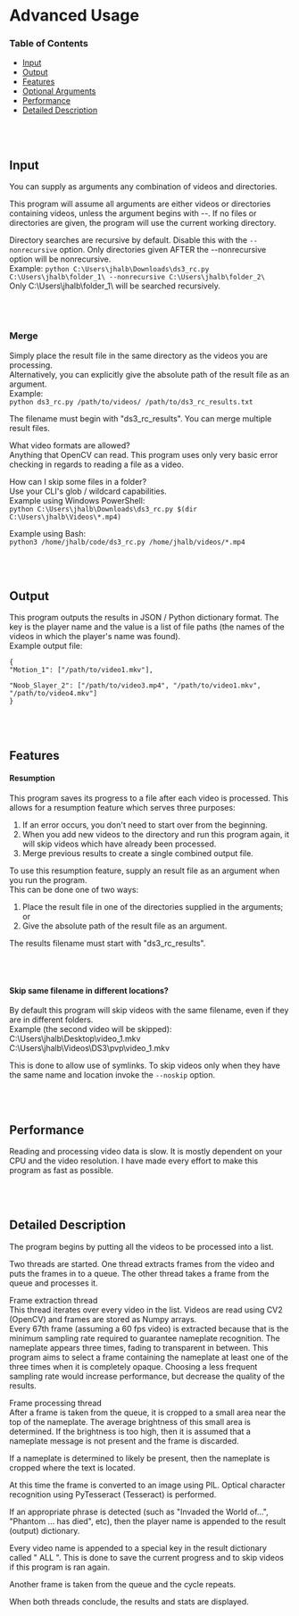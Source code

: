 # Advanced Usage

### Table of Contents
* [Input](#Input)
* [Output](#Output)
* [Features](#Features)
* [Optional Arguments](#Optional-Arguments)
* [Performance](#Performance)
* [Detailed Description](#Detailed-Description)


<br/><br/>
## Input
You can supply as arguments any combination of videos and directories.

This program will assume all arguments are either videos or directories containing videos, unless the argument begins with --.
If no files or directories are given, the program will use the current working directory.

Directory searches are recursive by default. Disable this with the `--nonrecursive` option.
Only directories given AFTER the --nonrecursive option will be nonrecursive.\
Example:
`python C:\Users\jhalb\Downloads\ds3_rc.py C:\Users\jhalb\folder_1\ --nonrecursive C:\Users\jhalb\folder_2\`\
Only C:\Users\jhalb\folder_1\ will be searched recursively.


<br/><br/>
### Merge
Simply place the result file in the same directory as the videos you are processing.\
Alternatively, you can explicitly give the absolute path of the result file as an argument.\
Example:\
`python ds3_rc.py /path/to/videos/ /path/to/ds3_rc_results.txt`

The filename must begin with "ds3_rc_results".
You can merge multiple result files.



What video formats are allowed?\
Anything that OpenCV can read. This program uses only very basic error checking in regards to reading a file as a video.


How can I skip some files in a folder?\
Use your CLI's glob / wildcard capabilities.\
Example using Windows PowerShell:\
`python C:\Users\jhalb\Downloads\ds3_rc.py $(dir C:\Users\jhalb\Videos\*.mp4)`

Example using Bash:\
`python3 /home/jhalb/code/ds3_rc.py /home/jhalb/videos/*.mp4`


<br/><br/>
## Output
This program outputs the results in JSON / Python dictionary format. The key is the player name and the value is a list of file paths (the names of the videos in which the player's name was found).\
Example output file:
```
{
"Motion_1": ["/path/to/video1.mkv"],

"Noob_Slayer_2": ["/path/to/video3.mp4", "/path/to/video1.mkv", "/path/to/video4.mkv"]
}
```


<br/><br/>
## Features

#### Resumption
This program saves its progress to a file after each video is processed. This allows for a resumption feature which serves three purposes:
1. If an error occurs, you don't need to start over from the beginning.
2. When you add new videos to the directory and run this program again, it will skip videos which have already been processed.
3. Merge previous results to create a single combined output file.

To use this resumption feature, supply an result file as an argument when you run the program.\
This can be done one of two ways:
1. Place the result file in one of the directories supplied in the arguments; or
2. Give the absolute path of the result file as an argument.

The results filename must start with "ds3_rc_results".


<br/><br/>
#### Skip same filename in different locations?
By default this program will skip videos with the same filename, even if they are in different folders.\
Example (the second video will be skipped):\
C:\Users\jhalb\Desktop\video_1.mkv\
C:\Users\jhalb\Videos\DS3\pvp\video_1.mkv	

This is done to allow use of symlinks.
To skip videos only when they have the same name and location invoke the `--noskip` option.


<br/><br/>
## Performance
Reading and processing video data is slow. It is mostly dependent on your CPU and the video resolution.
I have made every effort to make this program as fast as possible.


<br/><br/>
## Detailed Description

The program begins by putting all the videos to be processed into a list.

Two threads are started. One thread extracts frames from the video and puts the frames in to a queue. The other thread takes a frame from the queue and processes it.

Frame extraction thread\
This thread iterates over every video in the list. Videos are read using CV2 (OpenCV) and frames are stored as Numpy arrays.\
Every 67th frame (assuming a 60 fps video) is extracted because that is the minimum sampling rate required to guarantee nameplate recognition. The nameplate appears three times, fading to transparent in between. This program aims to select a frame containing the nameplate at least one of the three times when it is completely opaque. Choosing a less frequent sampling rate would increase performance, but decrease the quality of the results.

Frame processing thread\
After a frame is taken from the queue, it is cropped to a small area near the top of the nameplate. The average brightness of this small area is determined. If the brightness is too high, then it is assumed that a nameplate message is not present and the frame is discarded.

If a nameplate is determined to likely be present, then the nameplate is cropped where the text is located.

At this time the frame is converted to an image using PIL. Optical character recognition using PyTesseract (Tesseract) is performed.

If an appropriate phrase is detected (such as "Invaded the World of...", "Phantom ... has died", etc), then the player name is appended to the result (output) dictionary.

Every video name is appended to a special key in the result dictionary called "  ALL  ". This is done to save the current progress and to skip videos if this program is ran again.

Another frame is taken from the queue and the cycle repeats.

When both threads conclude, the results and stats are displayed.





















